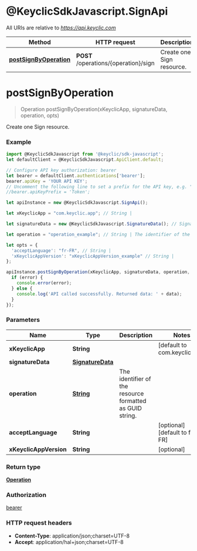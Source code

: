 # @KeyclicSdkJavascript.SignApi

All URIs are relative to *https://api.keyclic.com*

Method | HTTP request | Description
------------- | ------------- | -------------
[**postSignByOperation**](SignApi.md#postSignByOperation) | **POST** /operations/{operation}/sign | Create one Sign resource.


<a name="postSignByOperation"></a>
# **postSignByOperation**
> Operation postSignByOperation(xKeyclicApp, signatureData, operation, opts)

Create one Sign resource.

### Example
```javascript
import @KeyclicSdkJavascript from '@keyclic/sdk-javascript';
let defaultClient = @KeyclicSdkJavascript.ApiClient.default;

// Configure API key authorization: bearer
let bearer = defaultClient.authentications['bearer'];
bearer.apiKey = 'YOUR API KEY';
// Uncomment the following line to set a prefix for the API key, e.g. "Token" (defaults to null)
//bearer.apiKeyPrefix = 'Token';

let apiInstance = new @KeyclicSdkJavascript.SignApi();

let xKeyclicApp = "com.keyclic.app"; // String | 

let signatureData = new @KeyclicSdkJavascript.SignatureData(); // SignatureData | 

let operation = "operation_example"; // String | The identifier of the resource formatted as GUID string.

let opts = { 
  'acceptLanguage': "fr-FR", // String | 
  'xKeyclicAppVersion': "xKeyclicAppVersion_example" // String | 
};

apiInstance.postSignByOperation(xKeyclicApp, signatureData, operation, opts, (error, data, response) => {
  if (error) {
    console.error(error);
  } else {
    console.log('API called successfully. Returned data: ' + data);
  }
});
```

### Parameters

Name | Type | Description  | Notes
------------- | ------------- | ------------- | -------------
 **xKeyclicApp** | **String**|  | [default to com.keyclic.app]
 **signatureData** | [**SignatureData**](SignatureData.md)|  | 
 **operation** | [**String**](.md)| The identifier of the resource formatted as GUID string. | 
 **acceptLanguage** | **String**|  | [optional] [default to fr-FR]
 **xKeyclicAppVersion** | **String**|  | [optional] 

### Return type

[**Operation**](Operation.md)

### Authorization

[bearer](../README.md#bearer)

### HTTP request headers

 - **Content-Type**: application/json;charset=UTF-8
 - **Accept**: application/hal+json;charset=UTF-8

